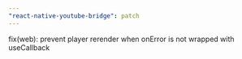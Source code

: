 ```yaml
---
"react-native-youtube-bridge": patch
---
```


fix(web): prevent player rerender when onError is not wrapped with useCallback
